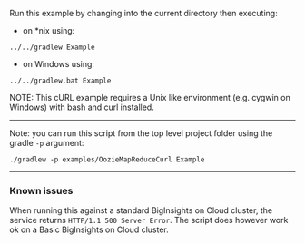 Run this example by changing into the current directory then executing:

- on *nix using:

```
../../gradlew Example
```

- on Windows using:

```
../../gradlew.bat Example
```

NOTE: This cURL example requires a Unix like environment (e.g. cygwin on Windows) with bash and curl installed.

*********************************************************************

Note: you can run this script from the top level project folder using the gradle `-p` argument:

```
./gradlew -p examples/OozieMapReduceCurl Example
```

*********************************************************************

### Known issues

When running this against a standard BigInsights on Cloud cluster, the service returns `HTTP/1.1 500 Server Error`.  The script does however work ok on a Basic BigInsights on Cloud cluster.
